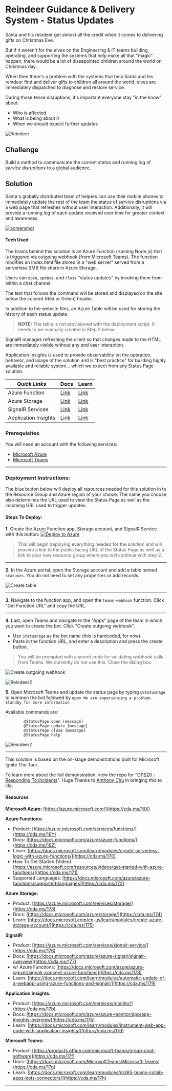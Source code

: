 # Reindeer Guidance & Delivery System - Status Updates

Santa and his reindeer get almost all the credit when it comes to delivering gifts on Christmas Eve.

But if it weren't for the elves on the Engineering & IT teams building, operating, and supporting the systems that help make all that "magic" happen, there would be a lot of dissapointed children around the world on Christmas day.

When then there's a problem with the systems that help Santa and his reindeer find and deliver gifts to children all around the world, elves are immediately dispatched to diagnose and restore service. 

During those tense disruptions, it's important everyone stay "in the know" about:

- Who is affected
- What is being about it
- When we should expect further updates

![Reindeer](https://jhandcdn.blob.core.windows.net/blob/reindeer.gif)

## Challenge

Build a method to communicate the current status and running log of *service disruptions* to a global audience.

## Solution

Santa's globally distributed team of helpers can use their mobile phones to immediately update the rest of the team the status of service disruptions via a web page that refreshes without user interaction. Additionally, it will provide a running log of each update received over time for greater context and awareness.

[![screenshot](img/ReindeerStatusScreenshot.png)](https://jhandcdn.blob.core.windows.net/blob/UpdateFromTeams.gif)

#### Tech Used

The brains behind this solution is an Azure Function (running Node.js) that is triggered via outgoing webhook (from Microsoft Teams). The function modifies an index.html file stored in a "web server" served from a serverless SMB file share in Azure Storage.

Users can `open`, `update`, and `close` "status updates" by invoking them from within a chat channel. 

The text that follows the command will be stored and displayed on the site below the colored (Red or Green) header.

In addition to the website files, an Azure Table will be used for storing the history of each status update. 
>**NOTE:** The table is not provisioned with the deployment script. It needs to be manually created in Step 2 below. 

SignalR manages refreshing the client so that changes made to the HTML are immediately visible without any end user interaction.

Application Insights is used to provide observability on the operation, behavior, and usage of the solution and is "best practice" for building highly available and reliable system... which we expect from any Status Page solution.

|*Quick Links*|Docs|Learn|
|---|---|---|
|Azure Function|[Link](https://cda.ms/16Z)|[Link](https://cda.ms/170)
|Azure Storage|[Link](https://cda.ms/174)|[Link](https://cda.ms/175)
|SignalR Services|[Link](https://cda.ms/177)|[Link](https://cda.ms/179)
|Application Insights|[Link](https://cda.ms/17b)| [Link](https://cda.ms/17d)

### Prerequisites

You will need an account with the following services: 

- [Microsoft Azure](https://cda.ms/16X)
- [Microsoft Teams](https://cda.ms/17f)

---

### Deployment Instructions:

The blue button below will deploy all resources needed for this solution in to the Resource Group and Azure region of your choice. The name you choose also determines the URL used to view the Status Page as well as the incoming URL used to trigger updates.

#### Steps To Deploy:

**1.** Create the Azure Function app, Storage account, and SignalR Service with this button: [![Deploy to Azure](https://azuredeploy.net/deploybutton.svg)](https://azuredeploy.net/)

>This will begin deploying everything needed for the solution and will provide a link to the public facing URL of the Status Page as well as a link to your new resource group where you will continue with step 2.

---

**2.** In the Azure portal, open the Storage account and add a table named `statuses`. You do not need to set any properties or add records.

![Create table](CreateStatusesTable.gif)

---

**3.** Navigate to the function app, and open the `teams-webhook` function. Click "Get Function URL" and copy the URL.

---

**4.** Last, open Teams and navigate to the "Apps" page of the team in which you want to create the bot. Click "Create outgoing webhook".

- Use `StatusPage` as the bot name (this is hardcoded, for now). 
- Paste in the function URL, and enter a description and press the create button.

> You will be prompted with a secret code for validating webhook calls from Teams. We currently do not use this. Close the dialog box.

![Create outgoing webhook](Webhook.gif)    

![Reindeer2](https://jhandcdn.blob.core.windows.net/blob/reindeer3.gif)

**5.** Open Microsoft Teams and update the status page by typing `@StatusPage` to summon the bot followed by `open We are experiencing a problem. Standby for more information`

Available commands are: 

```bot
        @StatusPage open [message]
        @StatusPage update [message]
        @StatusPage close [message]
        @StatusPage help`
```


![Reindeer2](https://jhandcdn.blob.core.windows.net/blob/reindeer2.gif)

---

This solution is based on the on-stage demonstrations built for Microsoft Ignite The Tour. 

To learn more about the full demonstration, view the repo for "[OPS20 - Responding To Incidents]()". Huge Thanks to [Anthony Chu]() in bringing this to life.


#### Resources

**Microsoft Azure:** [https://azure.microsoft.com/](https://cda.ms/16X)

**Azure Functions:**
- Product: [https://azure.microsoft.com/services/functions/](https://cda.ms/16Y)
- Docs: [https://docs.microsoft.com/azure/azure-functions/](https://cda.ms/16Z)
- Learn: [https://docs.microsoft.com/learn/modules/create-serverless-logic-with-azure-functions/](https://cda.ms/170)
- How To Get Started (Video): [https://azure.microsoft.com/resources/videos/get-started-with-azure-functions/](https://cda.ms/171)
- Supported Languages: [https://docs.microsoft.com/azure/azure-functions/supported-languages](https://cda.ms/172)

**Azure Storage:**
- Product: [https://azure.microsoft.com/services/storage/](https://cda.ms/173)
- Docs: [https://docs.microsoft.com/azure/storage/](https://cda.ms/174)
- Learn: [https://docs.microsoft.com/en-us/learn/modules/create-azure-storage-account/](https://cda.ms/175)

**SignalR:**
- Product: [https://azure.microsoft.com/services/signalr-service/](https://cda.ms/176)
- Docs: [https://docs.microsoft.com/azure/azure-signalr/signalr-overview](https://cda.ms/177)
- w/ Azure Functions: [https://docs.microsoft.com/azure/azure-signalr/signalr-concept-azure-functions](https://cda.ms/178)
- Learn: [https://docs.microsoft.com/learn/modules/automatic-update-of-a-webapp-using-azure-functions-and-signalr/](https://cda.ms/179)

**Application Insights:**
- Product: [https://azure.microsoft.com/services/monitor/](https://cda.ms/17b)
- Docs: [https://docs.microsoft.com/azure/azure-monitor/app/app-insights-overview](https://cda.ms/17b)
- Learn: [https://docs.microsoft.com/learn/modules/instrument-web-app-code-with-application-insights/](https://cda.ms/17d)

**Microsoft Teams:**
- Product: [https://products.office.com/microsoft-teams/group-chat-software](https://cda.ms/17f)
- Docs: [https://docs.microsoft.com/MicrosoftTeams/Microsoft-Teams](https://cda.ms/17g)
- Learn: [https://docs.microsoft.com/learn/modules/m365-teams-collab-apps-bots-connectors/](https://cda.ms/17h)

---